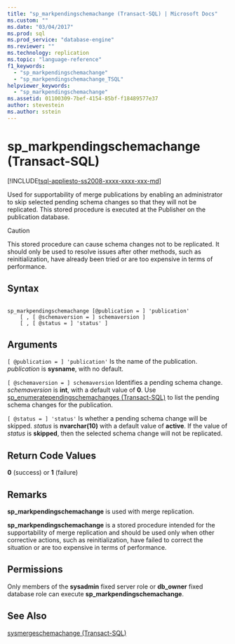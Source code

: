 ```yaml
---
title: "sp_markpendingschemachange (Transact-SQL) | Microsoft Docs"
ms.custom: ""
ms.date: "03/04/2017"
ms.prod: sql
ms.prod_service: "database-engine"
ms.reviewer: ""
ms.technology: replication
ms.topic: "language-reference"
f1_keywords: 
  - "sp_markpendingschemachange"
  - "sp_markpendingschemachange_TSQL"
helpviewer_keywords: 
  - "sp_markpendingschemachange"
ms.assetid: 01100309-7bef-4154-85bf-f18489577e37
author: stevestein
ms.author: sstein
---
```

# sp_markpendingschemachange (Transact-SQL)
[!INCLUDE[tsql-appliesto-ss2008-xxxx-xxxx-xxx-md](../../includes/tsql-appliesto-ss2008-xxxx-xxxx-xxx-md.md)]

  Used for supportability of merge publications by enabling an administrator to skip selected pending schema changes so that they will not be replicated. This stored procedure is executed at the Publisher on the publication database.  
  
> [!CAUTION]  
>  This stored procedure can cause schema changes not to be replicated. It should only be used to resolve issues after other methods, such as reinitialization, have already been tried or are too expensive in terms of performance.  
  
## Syntax  
  
```  
  
sp_markpendingschemachange [@publication = ] 'publication'  
    [ , [ @schemaversion = ] schemaversion ]  
    [ , [ @status = ] 'status' ]  
```  
  
## Arguments  
`[ @publication = ] 'publication'`
 Is the name of the publication. *publication* is **sysname**, with no default.  
  
`[ @schemaversion = ] schemaversion`
 Identifies a pending schema change. *schemaversion* is **int**, with a default value of **0**. Use [sp_enumeratependingschemachanges &#40;Transact-SQL&#41;](../../relational-databases/system-stored-procedures/sp-enumeratependingschemachanges-transact-sql.md) to list the pending schema changes for the publication.  
  
`[ @status = ] 'status'`
 Is whether a pending schema change will be skipped. *status* is **nvarchar(10)** with a default value of **active**. If the value of *status* is **skipped**, then the selected schema change will not be replicated.  
  
## Return Code Values  
 **0** (success) or **1** (failure)  
  
## Remarks  
 **sp_markpendingschemachange** is used with merge replication.  
  
 **sp_markpendingschemachange** is a stored procedure intended for the supportability of merge replication and should be used only when other corrective actions, such as reinitialization, have failed to correct the situation or are too expensive in terms of performance.  
  
## Permissions  
 Only members of the **sysadmin** fixed server role or **db_owner** fixed database role can execute **sp_markpendingschemachange**.  
  
## See Also  
 [sysmergeschemachange &#40;Transact-SQL&#41;](../../relational-databases/system-tables/sysmergeschemachange-transact-sql.md)  
  
  
